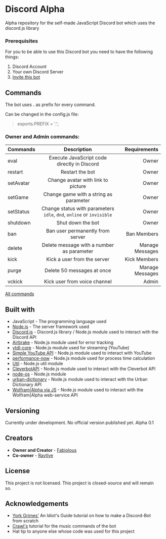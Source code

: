 # Discord Alpha

Alpha repository for the self-made JavaScript Discord bot which uses the discord.js library

### Prerequisites

For you to be able to use this Discord bot you need to have the following things:


1. Discord Account
2. Your own Discord Server
3. [Invite this bot](https://discordapp.com/oauth2/authorize?client_id=359668621989117953&permissions=8&scope=bot)

## Commands

The bot uses **.** as prefix for every command.


Can be changed in the config.js file:
> exports.PREFIX = '.';


### Owner and Admin commands:


| Commands | Description | Requirements |
| ------------- |:-------------:| -----:|
| eval | Execute JavaScript code directly in Discord | Owner |
| restart | Restart the bot | Owner |
| setAvatar | Change avatar with link to picture | Owner |
| setGame | Change game with a string as parameter | Owner |
| setStatus | Change status with parameters `idle`, `dnd`, `online` or `invisible`| Owner |
| shutdown | Shut down the bot | Owner |
| ban | Ban user permanently from server | Ban Members |
| delete | Delete message with a number as parameter | Manage Messages |
| kick | Kick a user from the server | Kick Members |
| purge | Delete 50 messages at once | Manage Messages |
| vckick | Kick user from voice channel | Admin |


[All commands](https://github.com/JustFabiolous/discord-alpha/wiki/Commands)


## Built with

* JavaScript - The programming language used
* [Node.js](https://nodejs.org/en/) - The server framework used
* [Discord.js](https://discord.js.org/) - Discord.js library / Node.js module used to interact with the Discord API
* [Airbrake](https://airbrake.io/) - Node.js module used for error tracking
* [ytdl-core](https://github.com/fent/node-ytdl-core) - Node.js module used for streaming (YouTube)
* [Simple YouTube API](https://github.com/HyperCoder2975/simple-youtube-api) - Node.js module used to interact with YouTube
* [performance-now](https://github.com/braveg1rl/performance-now) - Node.js module used for process time calculation
* [Util](https://github.com/defunctzombie/node-util) - Node.js util module
* [CleverbotAPI](https://github.com/Jqmey/cleverbot-api) - Node.js module used to interact with the Cleverbot API
* [node-os](https://github.com/DiegoRBaquero/node-os) - Node.js module
* [urban-dictionary](https://github.com/NightfallAlicorn/urban-dictionary) - Node.js module used to interact with the Urban Dictionary API
* [Wolfram|Alpha via JS](https://github.com/Cfeusier/wolfram-alpha-api-js) - Node.js module used to interact with the Wolfram|Alpha web-service API

## Versioning

Currently under development. No official version published yet.
Alpha 0.1

## Creators

 - **Owner and Creator** - [Fabiolous](https://github.com/JustFabiolous)
 - **Co-owner** - [Raytlye](https://github.com/Raytlye)

## License

This project is not licensed.
This project is closed-source and will remain so.

## Acknowledgements

* [York Grimes'](https://anidiotsguide.gitbooks.io/discord-js-bot-guide/getting-started/the-long-version.html) An Idiot's Guide tutorial on how to make a Discord-Bot from scratch
* [Crawl's](https://www.youtube.com/playlist?list=PLVzaElkTvlQae8XJ0ujnEgz1GviufNx8h) tutorial for the music commands of the bot
* Hat tip to anyone else whose code was used for this project